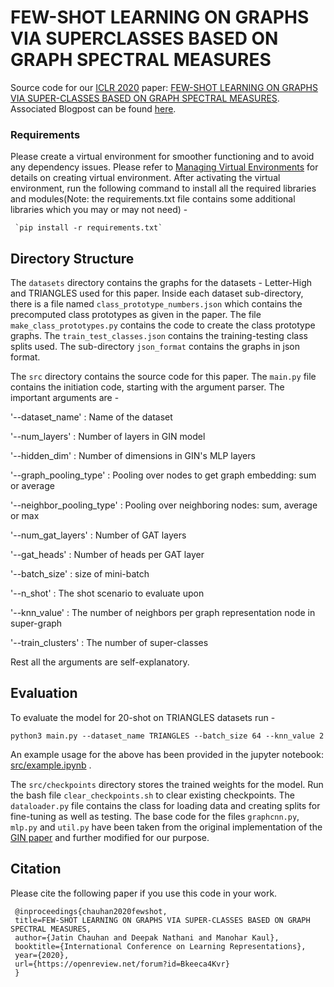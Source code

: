 # FEW-SHOT LEARNING ON GRAPHS VIA SUPERCLASSES BASED ON GRAPH SPECTRAL MEASURES

Source code for our [ICLR 2020](https://iclr.cc/Conferences/2020) paper: [FEW-SHOT LEARNING ON GRAPHS VIA SUPER-CLASSES BASED ON GRAPH SPECTRAL MEASURES](https://openreview.net/forum?id=Bkeeca4Kvr). Associated Blogpost can be found [here](https://medium.com/@cs17btech11019/few-shot-learning-on-graphs-f6312a9e9de5).

### Requirements
Please create a virtual environment for smoother functioning and to avoid any dependency issues. Please refer to [Managing Virtual Environments](https://packaging.python.org/guides/installing-using-pip-and-virtual-environments/) for details on creating virtual environment.
After activating the virtual environment, run the following command to install all the required libraries and modules(Note: the requirements.txt file contains some additional libraries which you may or may not need) - 

     `pip install -r requirements.txt`

## Directory Structure 

The `datasets` directory contains the graphs for the datasets - Letter-High and TRIANGLES used for this paper. Inside each dataset sub-directory, there is a file named `class_prototype_numbers.json` which contains the precomputed class prototypes as given in the paper. The file `make_class_prototypes.py` contains the code to create the class prototype graphs. The `train_test_classes.json` contains the training-testing class splits used. The sub-directory `json_format` contains the graphs in json format.

The `src` directory contains the source code for this paper. The `main.py` file contains the initiation code, starting with the argument parser. The important arguments are -

'--dataset_name' : Name of the dataset

'--num_layers' : Number of layers in GIN model

'--hidden_dim' : Number of dimensions in GIN's MLP layers

'--graph_pooling_type' : Pooling over nodes to get graph embedding: sum or average

'--neighbor_pooling_type' : Pooling over neighboring nodes: sum, average or max

'--num_gat_layers' : Number of GAT layers

'--gat_heads' : Number of heads per GAT layer

'--batch_size' : size of mini-batch

'--n_shot' : The shot scenario to evaluate upon

'--knn_value' : The number of neighbors per graph representation node in super-graph

'--train_clusters' : The number of super-classes

Rest all the arguments are self-explanatory.

## Evaluation

To evaluate the model for 20-shot on TRIANGLES datasets run - 

`python3 main.py --dataset_name TRIANGLES --batch_size 64 --knn_value 2`

An example usage for the above has been provided in the jupyter notebook: [src/example.ipynb](https://github.com/chauhanjatin10/GraphsFewShot/blob/master/src/example.ipynb) .

The `src/checkpoints` directory stores the trained weights for the model. Run the bash file `clear_checkpoints.sh` to clear existing checkpoints. The `dataloader.py` file contains the class for loading data and creating splits for fine-tuning as well as testing. The base code for the files `graphcnn.py`, `mlp.py` and `util.py` have been taken from the original implementation of the [GIN paper](https://github.com/weihua916/powerful-gnns) and further modified for our purpose. 

## Citation

Please cite the following paper if you use this code in your work.
     
     @inproceedings{chauhan2020fewshot,
     title=FEW-SHOT LEARNING ON GRAPHS VIA SUPER-CLASSES BASED ON GRAPH SPECTRAL MEASURES,
     author={Jatin Chauhan and Deepak Nathani and Manohar Kaul},
     booktitle={International Conference on Learning Representations},
     year={2020},
     url={https://openreview.net/forum?id=Bkeeca4Kvr}
     }
